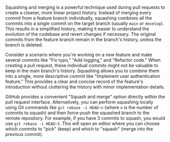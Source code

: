 Squashing and merging is a powerful technique used during pull requests to create a cleaner, more linear project history. Instead of merging every commit from a feature branch individually, squashing combines all the commits into a single commit on the target branch (usually `main` or `develop`). This results in a simplified history, making it easier to understand the evolution of the codebase and revert changes if necessary. The original commits from the feature branch remain in the branch's history, unless the branch is deleted.

Consider a scenario where you're working on a new feature and make several commits like "Fix typo," "Add logging," and "Refactor code." When creating a pull request, these individual commits might not be valuable to keep in the main branch's history. Squashing allows you to combine them into a single, more descriptive commit like "Implement user authentication feature." This provides a clear and concise record of the feature's introduction without cluttering the history with minor implementation details.

GitHub provides a convenient "Squash and merge" option directly within the pull request interface. Alternatively, you can perform squashing locally using Git commands like `git rebase -i HEAD~n` (where `n` is the number of commits to squash) and then force-push the squashed branch to the remote repository. For example, if you have 3 commits to squash, you would use `git rebase -i HEAD~3`. This will open an editor where you can choose which commits to "pick" (keep) and which to "squash" (merge into the previous commit).